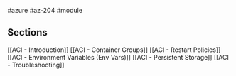 #azure #az-204 #module 

## Sections
[[ACI - Introduction]]
[[ACI - Container Groups]]
[[ACI - Restart Policies]]
[[ACI - Environment Variables (Env Vars)]]
[[ACI - Persistent Storage]]
[[ACI - Troubleshooting]]